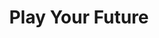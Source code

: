---
layout: post
title: Play Your Future
thumb: /images/work-aegon.jpg
year: 2012
agency: Momkai
role: Supporting Front End Developer
href: http://speeljetoekomst.nu
---